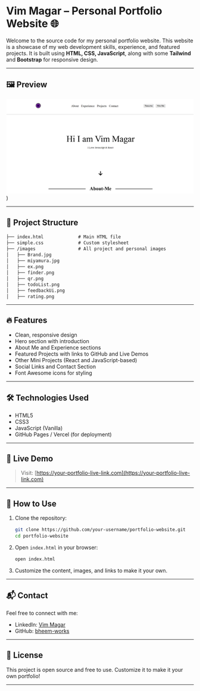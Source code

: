 
# Vim Magar – Personal Portfolio Website 🌐

Welcome to the source code for my personal portfolio website. This website is a showcase of my web development skills, experience, and featured projects. It is built using **HTML, CSS, JavaScript**, along with some **Tailwind** and **Bootstrap** for responsive design.

---

## 🖼️ Preview

<!-- Add a screenshot or GIF of the website here -->
![Portfolio-Image](image.png))

---

## 📁 Project Structure

```
├── index.html             # Main HTML file
├── simple.css             # Custom stylesheet
├── /images                # All project and personal images
│   ├── Brand.jpg
│   ├── miyamura.jpg
│   ├── ex.png
│   ├── finder.png
│   ├── qr.png
│   ├── todoList.png
│   ├── feedbackUi.png
│   ├── rating.png
```

---

## 🔥 Features

- Clean, responsive design
- Hero section with introduction
- About Me and Experience sections
- Featured Projects with links to GitHub and Live Demos
- Other Mini Projects (React and JavaScript-based)
- Social Links and Contact Section
- Font Awesome icons for styling

---

## 🛠️ Technologies Used

- HTML5
- CSS3
- JavaScript (Vanilla)
- GitHub Pages / Vercel (for deployment)

---

## 🚀 Live Demo

> Visit: [https://your-portfolio-live-link.com](https://your-portfolio-live-link.com)

---

## 🧠 How to Use

1. Clone the repository:
   ```bash
   git clone https://github.com/your-username/portfolio-website.git
   cd portfolio-website
   ```

2. Open `index.html` in your browser:
   ```bash
   open index.html
   ```

3. Customize the content, images, and links to make it your own.

---

## 📬 Contact

Feel free to connect with me:

- LinkedIn: [Vim Magar](https://www.linkedin.com/in/vim-magar-143a50310/)
- GitHub: [bheem-works](https://github.com/bheem-works)

---

## 📄 License

This project is open source and free to use. Customize it to make it your own portfolio!

---
